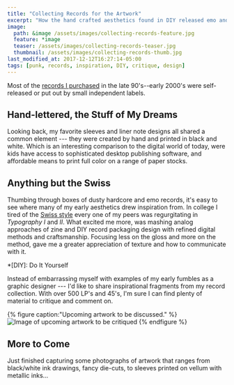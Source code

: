 ```yaml
---
title: "Collecting Records for the Artwork"
excerpt: "How the hand crafted aesthetics found in DIY released emo and hardcore records started my collecting addiction."
image: 
  path: &image /assets/images/collecting-records-feature.jpg
  feature: *image
  teaser: /assets/images/collecting-records-teaser.jpg
  thumbnail: /assets/images/collecting-records-thumb.jpg
last_modified_at: 2017-12-12T16:27:14-05:00
tags: [punk, records, inspiration, DIY, critique, design]
---
```


Most of the [records I purchased](http://www.recordnerd.com/lists/bleedsapathy) in the late 90's--early 2000's were self-released or put out by small independent labels. 

## Hand-lettered, the Stuff of My Dreams

Looking back, my favorite sleeves and liner note designs all shared a common element --- they were created by hand and printed in black and white. Which is an interesting comparison to the digital world of today, were kids have access to sophisticated desktop publishing software, and affordable means to print full color on a range of paper stocks.

## Anything but the Swiss

Thumbing through boxes of dusty hardcore and emo records, it's easy to see where many of my early aesthetics drew inspiration from. In college I tired of the [Swiss style](https://en.wikipedia.org/wiki/International_Typographic_Style "International Typographic Style") every one of my peers was regurgitating in *Typography I* and *II*. What excited me more, was mashing analog approaches of zine and DIY record packaging design with refined digital methods and craftsmanship. Focusing less on the gloss and more on the method, gave me a greater appreciation of texture and how to communicate with it.

*[DIY]: Do It Yourself

Instead of embarrassing myself with examples of my early fumbles as a graphic designer --- I'd like to share inspirational fragments from my record collection. With over 500 LP's and 45's, I'm sure I can find plenty of material to critique and comment on.

{% figure caption:"Upcoming artwork to be discussed." %}
![Image of upcoming artwork to be critiqued](/assets/images/record-art-teaser-620x217.jpg)
{% endfigure %}

## More to Come

Just finished capturing some photographs of artwork that ranges from black/white ink drawings, fancy die-cuts, to sleeves printed on vellum with metallic inks...
